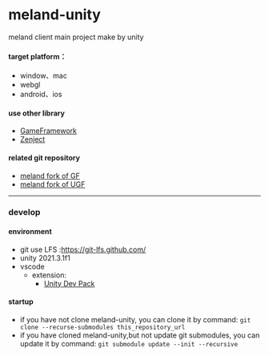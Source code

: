 # meland-unity
meland client main project make by unity  
#### target platform：
- window、mac
- webgl
- android、ios

#### use other library
- [GameFramework](https://github.com/EllanJiang/GameFramework)
- [Zenject](https://github.com/modesttree/Zenject)
#### related git repository
- [meland fork of GF](https://github.com/Meland-Inc/GameFramework)
- [meland fork of UGF](https://github.com/Meland-Inc/UnityGameFramework)
--- 
### develop
#### environment
- git use LFS :https://git-lfs.github.com/
- unity 2021.3.1f1
- vscode
  - extension: 
    - [Unity Dev Pack](https://marketplace.visualstudio.com/items?itemName=fabriciohod.unity-dev-pack)
#### startup
- if you have not clone meland-unity, you can clone it by command:  ```git clone --recurse-submodules this_repository_url```
- if you have cloned meland-unity,but not update git submodules, you can update it by command:  ```git submodule update --init --recursive```
